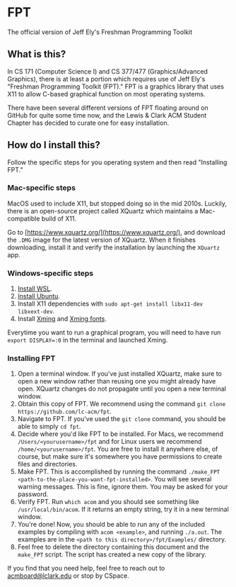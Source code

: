 # FPT
The official version of Jeff Ely's Freshman Programming Toolkit

## What is this?

In CS 171 (Computer Science I) and CS 377/477 (Graphics/Advanced Graphics), there is at least a portion which requires use of Jeff Ely's "Freshman Programming Toolkit (FPT)." FPT is a graphics library that uses X11 to allow C-based graphical function on most operating systems. 

There have been several different versions of FPT floating around on GitHub for quite some time now, and the Lewis & Clark ACM Student Chapter has decided to curate one for easy installation.

## How do I install this?

Follow the specific steps for you operating system and then read "Installing FPT."

### Mac-specific steps

MacOS used to include X11, but stopped doing so in the mid 2010s. Luckily, there is an open-source project called XQuartz which maintains a Mac-compatible build of X11.

Go to [https://www.xquartz.org/](https://www.xquartz.org/), and download the `.DMG` image for the latest version of XQuartz. When it finishes downloading, install it and verify the installation by launching the `XQuartz` app.

### Windows-specific steps

1. [Install WSL](https://docs.microsoft.com/en-us/windows/wsl/install-win10).
2. [Install Ubuntu](https://www.microsoft.com/store/productId/9NBLGGH4MSV6).
3. Install X11 dependencies with `sudo apt-get install libx11-dev libxext-dev`.
4. Install [Xming](https://sourceforge.net/projects/xming/) and [Xming fonts](https://sourceforge.net/projects/xming/files/Xming-fonts/).

Everytime you want to run a graphical program, you will need to have run `export DISPLAY=:0` in the terminal and launched Xming.

### Installing FPT

1. Open a terminal window. If you've just installed XQuartz, make sure to open a new window rather than reusing one you might already have open. XQuartz changes do not propagate until you open a new terminal window.
2. Obtain this copy of FPT. We recommend using the command `git clone https://github.com/lc-acm/fpt`.
3. Navigate to FPT. If you've used the `git clone` command, you should be able to simply `cd fpt`.
4. Decide where you'd like FPT to be installed. For Macs, we recommend `/Users/<yourusername>/fpt` and for Linux users we recommend `/home/<yourusername>/fpt`. You are free to install it anywhere else, of course, but make sure it's somewhere you have permissions to create files and directories.
5. Make FPT. This is accomplished by running the command `./make_FPT <path-to-the-place-you-want-fpt-installed>`. You will see several warning messages. This is fine, ignore them. You may be asked for your password.
6. Verify FPT. Run `which acom` and you should see something like `/usr/local/bin/acom`. If it returns an empty string, try it in a new terminal window.
7. You're done! Now, you should be able to run any of the included examples by compiling with `acom <example>`, and running `./a.out`. The examples are in the `<path to this directory>/fpt/Examples/` directory.
8. Feel free to delete the directory containing this document and the `make_FPT` script. The script has created a new copy of the library.

If you find that you need help, feel free to reach out to <acmboard@lclark.edu> or stop by CSpace.
